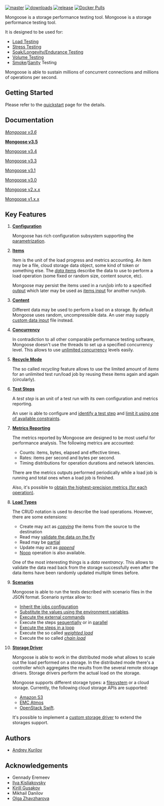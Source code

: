 [![master](https://img.shields.io/travis/emc-mongoose/mongoose/master.svg)](https://travis-ci.org/emcmongoose/mongoose)
[![downloads](https://img.shields.io/github/downloads/emc-mongoose/mongoose/total.svg)](https://github.com/emc-mongoose/mongoose/releases)
[![release](https://img.shields.io/github/release/emc-mongoose/mongoose.svg)]()
[![Docker Pulls](https://img.shields.io/docker/pulls/emcmongoose/mongoose.svg)](https://hub.docker.com/r/emcmongoose/mongoose/)

Mongoose is a storage performance testing tool.
Mongoose is a storage performance testing tool.

It is designed to be used for:
* [Load Testing](https://en.wikipedia.org/wiki/Load_testing)
* [Stress Testing](https://en.wikipedia.org/wiki/Stress_testing)
* [Soak/Longevity/Endurance Testing](https://en.wikipedia.org/wiki/Soak_testing)
* [Volume Testing](https://en.wikipedia.org/wiki/Volume_testing)
* [Smoke](https://en.wikipedia.org/wiki/Smoke_testing_(software))/[Sanity](https://en.wikipedia.org/wiki/Sanity_check) Testing

Mongoose is able to sustain millions of concurrent connections and
millions of operations per second.

## Getting Started

Please refer to the [quickstart](https://github.com/emc-mongoose/mongoose-base/wiki/v3.5-Quickstart)
page for the details.

## Documentation

*[Mongoose v3.6](https://github.com/emc-mongoose/mongoose-base/wiki/v3.6-Overview)*

**[Mongoose v3.5](https://github.com/emc-mongoose/mongoose-base/wiki/v3.5-Overview)**

[Mongoose v3.4](https://github.com/emc-mongoose/mongoose-base/wiki/v3.4-Overview)

[Mongoose v3.3](https://github.com/emc-mongoose/mongoose-base/wiki/v3.3-Overview)

[Mongoose v3.1](https://github.com/emc-mongoose/mongoose-base/wiki/v3.1-Overview)

[Mongoose v3.0](https://github.com/emc-mongoose/mongoose-base/wiki/v3.0-Overview)

[Mongoose v2.x.x](http://emc-mongoose.github.io/mongoose)

[Mongoose v1.x.x](https://github.com/emc-mongoose/mongoose-base/wiki/v1.x-Overview)

## Key Features

1. **[Configuration](https://github.com/emc-mongoose/mongoose-base/wiki/v3.5-Configuration)**

    Mongoose has rich configuration subsystem supporting the
    [parametrization](https://github.com/emc-mongoose/mongoose-base/wiki/v3.5-Configuration#2-parametrization).

2. **[Items](https://github.com/emc-mongoose/mongoose-base/wiki/v3.5-User-Guide#2-items)**

    Item is the unit of the load progress and metrics accounting. An item may be a file,
    cloud storage data object, some kind of token or something else. The
    [*data* items](https://github.com/emc-mongoose/mongoose-base/wiki/v3.5-User-Guide#211-data-items) describe the data to use to perform a load
    operation (some fixed or random size, content source, etc).

    Mongoose may persist the items used in a run/job info to a specified
    [output](https://github.com/emc-mongoose/mongoose-base/wiki/v3.5-User-Guide#23-items-output) which later may be used as
    [items input](https://github.com/emc-mongoose/mongoose-base/wiki/v3.5-User-Guide#22-items-input) for another run/job.

3. **[Content](https://github.com/emc-mongoose/mongoose-base/wiki/v3.5-User-Guide#3-content)**

    Different data may be used to perform a load on a storage. By default Mongoose uses random,
    uncompressible data. An user may supply
    [custom data input](https://github.com/emc-mongoose/mongoose-base/wiki/v3.5-User-Guide#32-payload-from-the-external-file) file instead.

4. **[Concurrency](https://github.com/emc-mongoose/mongoose-base/wiki/v3.5-User-Guide#4-concurrency)**

    In contradiction to all other comparable performance testing software, Mongoose doesn't use the
    threads to set up a specified concurrency level. This allows to use
    [unlimited concurrency](https://github.com/emc-mongoose/mongoose-base/wiki/v3.5-User-Guide#42-unlimited-concurrency) levels easily.

5. **[Recycle Mode](https://github.com/emc-mongoose/mongoose-base/wiki/v3.5-User-Guide#5-recycle-mode)**

    The so called *recycling* feature allows to use the limited amount of *items* for an unlimited
    test run/load job by reusing these items again and again (circularly).

6. **[Test Steps](https://github.com/emc-mongoose/mongoose-base/wiki/v3.5-User-Guide#6-test-steps)**

    A *test step* is an unit of a test run with its own configuration and metrics reporting.

    An user is able to configure and [identify a test step](https://github.com/emc-mongoose/mongoose-base/wiki/v3.5-User-Guide#61-test-steps-identification) and
    [limit it using one of available constraints](https://github.com/emc-mongoose/mongoose-base/wiki/v3.4-User-Guide#62-test-steps-limitation).

7. **[Metrics Reporting](https://github.com/emc-mongoose/mongoose-base/wiki/v3.5-User-Guide#72-metrics-output)**

    The metrics reported by Mongoose are designed to be most useful for performance analysis.
    The following metrics are accounted:
    * Counts: items, bytes, elapsed and effective times.
    * Rates: items per second and bytes per second.
    * Timing distributions for operation durations and network latencies.

    There are the metrics outputs performed periodically while a load job is running and
    total ones when a load job is finished.

    Also, it's possible to
    [obtain the highest-precision metrics (for each operation)](https://github.com/emc-mongoose/mongoose-base/wiki/v3.5-User-Guide#723-trace-metrics-output).

8. **[Load Types](https://github.com/emc-mongoose/mongoose-base/wiki/v3.5-User-Guide#8-load-types)**

    The CRUD notation is used to describe the load operations. However, there are some extensions:
    * Create may act as *[copying](https://github.com/emc-mongoose/mongoose-base/wiki/v3.5-User-Guide#822-copy-mode)* the items from the source to the destination
    * Read may [validate the data on the fly](https://github.com/emc-mongoose/mongoose-base/wiki/v3.5-User-Guide#832-read-with-enabled-validation)
    * Read may be [partial](https://github.com/emc-mongoose/mongoose-base/wiki/v3.5-User-Guide#833-partial-read)
    * Update may act as *[append](https://github.com/emc-mongoose/mongoose-base/wiki/v3.5-User-Guide#8434-append)*
    * [Noop](https://github.com/emc-mongoose/mongoose-base/wiki/v3.5-User-Guide#81-noop) operation is also available.

    One of the most interesting things is a *data reentrancy*. This allows to validate the data
    read back from the storage successfully even after the data items have been randomly updated
    multiple times before.

9. **[Scenarios](https://github.com/emc-mongoose/mongoose-base/wiki/v3.5-User-Guide#9-scenarios)**

    Mongoose is able to run the tests described with scenario files in the JSON format. Scenario
    syntax allow to:
    * [Inherit the jobs configuration](https://github.com/emc-mongoose/mongoose-base/wiki/v3.5-User-Guide#942-step-configuration-inheritance)
    * [Substitute the values using the environment variables](https://github.com/emc-mongoose/mongoose-base/wiki/v3.5-User-Guide#944-environment-values-substitution-in-the-scenario).
    * [Execute the external commands](https://github.com/emc-mongoose/mongoose-base/wiki/v3.5-User-Guide#951-shell-command)
    * Execute the steps [sequentially](https://github.com/emc-mongoose/mongoose-base/wiki/v3.5-User-Guide#955-sequential-step) or in [parallel](https://github.com/emc-mongoose/mongoose-base/wiki/v3.4-User-Guide#954-parallel-step)
    * [Execute the steps in a loop](https://github.com/emc-mongoose/mongoose-base/wiki/v3.5-User-Guide#956-loop-step)
    * Execute the so called *[weighted load](https://github.com/emc-mongoose/mongoose-base/wiki/v3.5-User-Guide#9572-weighted-load-step)*
    * Execute the so called *[chain load](https://github.com/emc-mongoose/mongoose-base/wiki/v3.5-User-Guide#958-chain-load-step)*

10. **[Storage Driver](https://github.com/emc-mongoose/mongoose-base/wiki/v3.5-User-Guide#10-storage-driver)**

    Mongoose is able to work in the distributed mode what allows to scale out the load
    performed on a storage. In the distributed mode there's a controller which aggregates the
    results from the several remote storage drivers. Storage drivers perform the actual
    load on the storage.

    Mongoose supports different storage types: a
    [filesystem](https://github.com/emc-mongoose/mongoose-base/wiki/v3.5-User-Guide#103-filesystem-storage-driver) or a cloud storage.
    Currently, the following cloud storage APIs are supported:
    * [Amazon S3](https://github.com/emc-mongoose/mongoose-base/wiki/v3.5-User-Guide#10452-atmos)
    * [EMC Atmos](https://github.com/emc-mongoose/mongoose-base/wiki/v3.5-User-Guide#10453-s3)
    * [OpenStack Swift](https://github.com/emc-mongoose/mongoose-base/wiki/v3.5-User-Guide#10454-swift).

    It's possible to implement a [custom storage driver](https://github.com/emc-mongoose/mongoose-base/wiki/v3.5-Custom-Storage-Driver) to extend the storages support.

## Authors

* [Andrey Kurilov](https://github.com/akurilov)

## Acknowledgements

* Gennady Eremeev
* [Ilya Kisliakovsky](https://github.com/kisliakovsky)
* [Kirill Gusakov](https://github.com/gusakk)
* Mikhail Danilov
* [Olga Zhavzharova](https://github.com/Zhavzharova)
